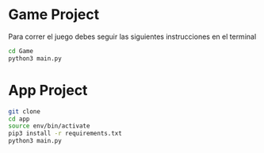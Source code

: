 # Game Project

Para correr el juego debes seguir las siguientes instrucciones en el terminal

```sh
cd Game 
python3 main.py
```


# App Project

```sh
git clone 
cd app 
source env/bin/activate
pip3 install -r requirements.txt
python3 main.py
```
